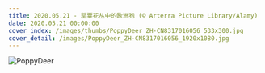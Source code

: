 ```yaml
---
title: 2020.05.21 - 罂粟花丛中的欧洲狍 (© Arterra Picture Library/Alamy)
date: 2020.05.21 00:00:00
cover_index: /images/thumbs/PoppyDeer_ZH-CN8317016056_533x300.jpg
cover_detail: /images/PoppyDeer_ZH-CN8317016056_1920x1080.jpg
---
```


![PoppyDeer](/images/PoppyDeer_ZH-CN8317016056_1920x1080.jpg)
